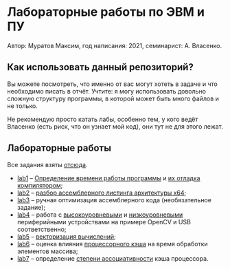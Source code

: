 # Лабораторные работы по ЭВМ и ПУ
Автор: Муратов Максим, год написания: 2021, семинарист: А. Власенко.

## Как использовать данный репозиторий?
Вы можете посмотреть, что именно от вас могут хотеть в задаче и что необходимо писать
в отчёт. Учтите: я могу использовать довольно сложную структуру программы, в которой
может быть много файлов и не только.

Не рекомендую просто катать лабы, особенно тем, у кого ведёт Власенко (есть риск, что
он узнает мой код), они тут не для этого лежат.

## Лабораторные работы
Все задания взяты [отсюда](https://ssd.sscc.ru/ru/chair/nsu/computer-and-peripherals).
  * [lab1](lab1) &ndash;
  [Определение времени работы программы](http://ssd.sscc.ru/sites/default/files/content/attach/310/computerlab1.pdf)
  и [их отладка компилятором](http://ssd.sscc.ru/sites/default/files/content/attach/310/computerlab2.pdf);
  * [lab2](lab2) &ndash;
  [разбор ассемблерного листинга архитектуры x64](http://ssd.sscc.ru/sites/default/files/content/attach/310/computerlab3.pdf);
  * [lab3](lab3) &ndash; ручная оптимизация ассемблерного кода (необязательное задание);
  * [lab4](lab4) &ndash; работа с
  [высокоуровневыми](http://ssd.sscc.ru/sites/default/files/content/attach/310/computerlab5.pdf) и
  [низкоуровневыми](http://ssd.sscc.ru/sites/default/files/content/attach/310/computerlab6.pdf)
  периферийными устройствами на примере OpenCV и USB соответственно;
  * [lab5](lab5) &ndash;
  [векторизация вычислений](http://ssd.sscc.ru/sites/default/files/content/attach/310/computerlab7.pdf);
  * [lab6](lab6) &ndash; оценка влияния
  [процессорного кэша](http://ssd.sscc.ru/sites/default/files/content/attach/310/computerlab8.pdf)
  на время обработки элементов массива;
  * [lab7](lab7) &ndash; определение
  [степени ассоциативности](http://ssd.sscc.ru/sites/default/files/content/attach/310/computerlab9.pdf)
  кэша процессора.
